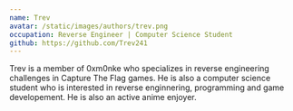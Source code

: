 ```yaml
---
name: Trev
avatar: /static/images/authors/trev.png
occupation: Reverse Engineer | Computer Science Student
github: https://github.com/Trev241
---
```


Trev is a member of 0xm0nke who specializes in reverse engineering challenges in Capture The Flag games. He is also a computer science student who is interested in reverse enginnering, programming and game developement. He is also an active anime enjoyer.
